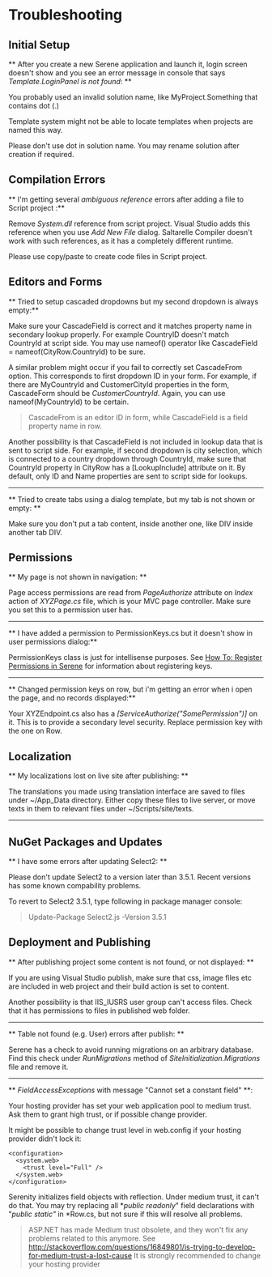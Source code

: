 # Troubleshooting

## Initial Setup

** After you create a new Serene application and launch it, login screen doesn't show and you see an error message in console that says *Template.LoginPanel is not found*: **

You probably used an invalid solution name, like MyProject.Something that contains dot (.) 

Template system might not be able to locate templates when projects are named this way.

Please don't use dot in solution name. You may rename solution after creation if required.

## Compilation Errors

** I'm getting several *ambiguous reference* errors after adding a file to Script project :**

Remove *System.dll* reference from script project. Visual Studio adds this reference when you use *Add New File* dialog. Saltarelle Compiler doesn't work with such references, as it has a completely different runtime.

Please use copy/paste to create code files in Script project.


## Editors and Forms

** Tried to setup cascaded dropdowns but my second dropdown is always empty:**

Make sure your CascadeField is correct and it matches property name in secondary lookup properly. For example CountryID doesn't match CountryId at script side. You may use nameof() operator like CascadeField = nameof(CityRow.CountryId) to be sure.

A similar problem might occur if you fail to correctly set CascadeFrom option. This corresponds to first dropdown ID in your form. For example, if there are MyCountryId and CustomerCityId properties in the form, CascadeForm should be *CustomerCountryId*. Again, you can use nameof(MyCountryId) to be certain.

> CascadeFrom is an editor ID in form, while CascadeField is a field property name in row.

Another possibility is that CascadeField is not included in lookup data that is sent to script side. For example, if second dropdown is city selection, which is connected to a country dropdown through CountryId, make sure that CountryId property in CityRow has a [LookupInclude] attribute on it. By default, only ID and Name properties are sent to script side for lookups.

___

** Tried to create tabs using a dialog template, but my tab is not shown or empty: **

Make sure you don't put a tab content, inside another one, like DIV inside another tab DIV.

## Permissions

** My page is not shown in navigation: **

Page access permissions are read from *PageAuthorize* attribute on *Index* action of *XYZPage.cs* file, which is your MVC page controller. Make sure you set this to a permission user has.

___


** I have added a permission to PermissionKeys.cs but it doesn't show in user permissions dialog:**

PermissionKeys class is just for intellisense purposes. See [How To: Register Permissions in Serene](howto/how_to_register_permissions_in_serene.md) for information about registering keys.

___

** Changed permission keys on row, but i'm getting an error when i open the page, and no records displayed:**

Your XYZEndpoint.cs also has a *[ServiceAuthorize("SomePermission")]* on it. This is to provide a secondary level security. Replace permission key with the one on Row. 

## Localization

** My localizations lost on live site after publishing: **

The translations you made using translation interface are saved to files under ~/App_Data directory. Either copy these files to live server, or move texts in them to relevant files under ~/Scripts/site/texts.

___

## NuGet Packages and Updates


** I have some errors after updating Select2: **

Please don't update Select2 to a version later than 3.5.1. Recent versions has some known compability problems.

To revert to Select2 3.5.1, type following in package manager console:

> Update-Package Select2.js -Version 3.5.1


## Deployment and Publishing

** After publishing project some content is not found, or not displayed: **

If you are using Visual Studio publish, make sure that css, image files etc are included in web project and their build action is set to content.

Another possibility is that IIS_IUSRS user group can't access files. Check that it has permissions to files in published web folder.

___

** Table not found (e.g. User) errors after publish: **

Serene has a check to avoid running migrations on an arbitrary database. Find this check under *RunMigrations* method of *SiteInitialization.Migrations* file and remove it.

___

** *FieldAccessExceptions* with message "Cannot set a constant field" **:

Your hosting provider has set your web application pool to medium trust. Ask them to grant high trust, or if possible change provider.

It might be possible to change trust level in web.config if your hosting provider didn't lock it:

```
<configuration> 
  <system.web> 
    <trust level="Full" />
  </system.web> 
</configuration> 

```

Serenity initializes field objects with reflection. Under medium trust, it can't do that. You may try replacing all **public  readonly*" field declarations with "*public static"* in *Row.cs, but not sure if this will resolve all problems. 

> ASP.NET has made Medium trust obsolete, and they won't fix any problems related to this anymore. See http://stackoverflow.com/questions/16849801/is-trying-to-develop-for-medium-trust-a-lost-cause
> It is strongly recommended to change your hosting provider